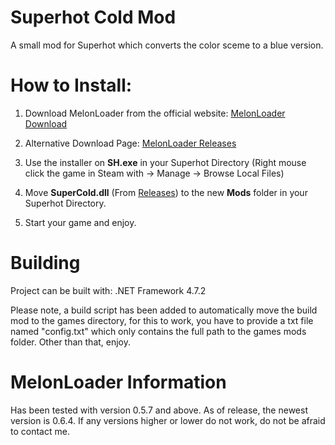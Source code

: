 ﻿# Superhot Cold Mod

A small mod for Superhot which converts the color sceme to a blue version.


# How to Install:
1. Download MelonLoader from the official website: [MelonLoader Download](https://melonwiki.xyz/#/?id=requirements)

2. Alternative Download Page: ﻿[MelonLoader Releases](https://github.com/LavaGang/MelonLoader/releases/)

3. Use the installer on **SH.exe** in your Superhot Directory (Right mouse click the game in Steam with → Manage → Browse Local Files)

4. Move **SuperCold.dll** (From ﻿[Releases](https://github.com/Gasterbuzzer/SuperCold/releases)) to the new **Mods** folder in your Superhot Directory.

5. Start your game and enjoy.

# Building
Project can be built with: .NET Framework 4.7.2

Please note, a build script has been added to automatically move the build mod to the games directory, for this to work, you have to provide a txt file named "config.txt" which only contains the full path to the games mods folder.
Other than that, enjoy.

# MelonLoader Information
Has been tested with version 0.5.7 and above. As of release, the newest version is 0.6.4. If any versions higher or lower do not work, do not be afraid to contact me.